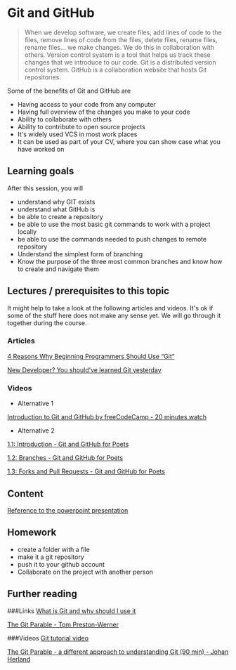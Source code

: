 # Git and GitHub
<!-- Short introduction describing this topic -->
> When we develop software, we create files, add lines of code to the files, remove lines of code from the files, delete files, rename files, rename files... we make changes.
We do this in collaboration with others. Version control system is a tool that helps us track these changes that we introduce to our code.
Git is a distributed version control system. GitHub is a collaboration website that hosts Git repositories.


<!-- why it is relevant for the student(context), what will the student practically learn form this topic. What we can expect. -->

Some of the benefits of Git and GitHub are
* Having access to your code from any computer
* Having full overview of the changes you make to your code
* Ability to collaborate with others
* Ability to contribute to open source projects
* It's widely used VCS in most work places
* It can be used as part of your CV, where you can show case what you have worked on
<!-- Describe how this course fits the parent module -->
<!-- Describe how this course fits the program -->
## Learning goals
<!--
examples: * Becoming familiar with the concept of ...
          * Being able to create a ...
-->

After this session, you will
* understand why GIT exists
* understand what GitHub is
* be able to create a repository
* be able to use the most basic git commands to work with a project locally
* be able to use the commands needed to push changes to remote repository
* Understand the simplest form of branching
* Know the purpose of the three most common branches and know how to create and navigate them


## Lectures / prerequisites to this topic
<!-- 
> This section contains lectures or concepts that should have been read/seen before starting this topic. It can be online-courses, blog posts or references to previous topics.

Lectures: 
* concepts or techniques to master before this course
* external ressource like an [online-course](https://example.com/a-course-that-does-not-exist) 
* a previous topic [of this program](https://github.com/WeIgniteTech/the-weignitetech-program/a-topic/lecture-1/page-does-not-exist-yet)
-->
It might help to take a look at the following articles and videos.
It's ok if some of the stuff here does not make any sense yet. We will go through it together during the course.

### Articles
[4 Reasons Why Beginning Programmers Should Use “Git”](https://medium.com/swlh/git-as-the-newbies-learning-steroid-963a2146220b)

[New Developer? You should’ve learned Git yesterday](https://codeburst.io/number-one-piece-of-advice-for-new-developers-ddd08abc8bfa)


### Videos
* Alternative 1

[Introduction to Git and GitHub by freeCodeCamp - 20 minutes watch](https://www.youtube.com/watch?v=vR-y_2zWrIE&list=PLWKjhJtqVAbkFiqHnNaxpOPhh9tSWMXIF)

* Alternative 2

[1.1: Introduction - Git and GitHub for Poets](https://www.youtube.com/watch?v=BCQHnlnPusY)

[1.2: Branches - Git and GitHub for Poets](https://www.youtube.com/watch?v=oPpnCh7InLY)

[1.3: Forks and Pull Requests - Git and GitHub for Poets](https://www.youtube.com/watch?v=_NrSWLQsDL4)


## Content
<!-- 
> The content section covers all the needed material to make the topic understood buy the student. It should contain some practical *exercices* that will be done on-site, as well as _further explanation_ or a demo. 

> *Important*: Give some idea of the duration and amount of work.

The content can be written directly here in this `README.md` file or [in another file or sub-folder](https://github.com/WeIgniteTech/the-weignitetech-program/a-topic/a-sub-topic-section/page-does-not-exist-yet)

A content section should contain one of these: 
* On-site exercise(s)
* Demo
* Presentation
* Discution
-->

[Reference to the powerpoint presentation]()

## Homework
<!-- 
> Homework will make students master the topic 
-->
* create a folder with a file
* make it a git repository
* push it to your github account
* Collaborate on the project with another person

## Further reading
<!-- Optional content> -->

###Links
[What is Git and why should I use it](https://www.quora.com/What-is-git-and-why-should-I-use-it)

[The Git Parable - Tom Preston-Werner](http://tom.preston-werner.com/2009/05/19/the-git-parable.html)

###Videos
[Git tutorial video](https://www.youtube.com/watch?time_continue=720&v=xuB1Id2Wxak)

[The Git Parable - a different approach to understanding Git (90 min) - Johan Herland](https://www.youtube.com/watch?v=jm7QsI-nNjk&feature=youtu.be)

<!--
[roadmap](https://hackernoon.com/the-2018-devops-roadmap-31588d8670cb )
[roadmap-whole](https://github.com/kamranahmedse/developer-roadmap )

##Example from HYF
* Have an understanding of problems for developers working together on software
* Have an understanding of the need for version control software
* Have an understanding of what GIT is and what problem it solves.
* Understand what a commit is and how it represents a certain unit of work
* Know how to create a new repository using clone and init
* Know how to add / remove files to that new repository
* Know how to commit and push files in that new repository.
* Have an understanding of branches and how they can be used.
* Know what a remote is and know how to retrieve remote information from git:
* git remote [show] [-v] [-vv]
* Know what the difference between the three types of branches are.
* Know how to navigate between branches and what git commands to use for them.
* Have an understanding of what HEAD means.
* Have an understanding of pull requests and forking workflow.
-->